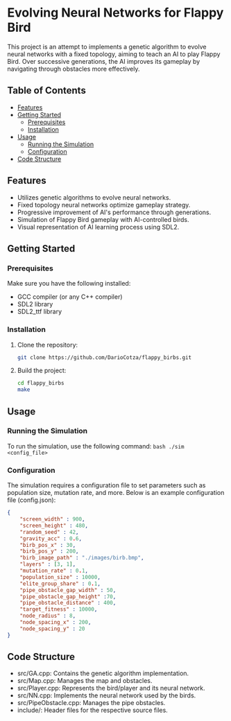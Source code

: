 # Evolving Neural Networks for Flappy Bird

This project is an attempt to implements a genetic algorithm to evolve neural networks with a fixed topology, aiming to teach an AI to play Flappy Bird. Over successive generations, the AI improves its gameplay by navigating through obstacles more effectively.

## Table of Contents

- [Features](#features)
- [Getting Started](#getting-started)
  - [Prerequisites](#prerequisites)
  - [Installation](#installation)
- [Usage](#usage)
  - [Running the Simulation](#running-the-simulation)
  - [Configuration](#configuration)
- [Code Structure](#code-structure)

## Features

- Utilizes genetic algorithms to evolve neural networks.
- Fixed topology neural networks optimize gameplay strategy.
- Progressive improvement of AI's performance through generations.
- Simulation of Flappy Bird gameplay with AI-controlled birds.
- Visual representation of AI learning process using SDL2.

## Getting Started

### Prerequisites

Make sure you have the following installed:

- GCC compiler (or any C++ compiler)
- SDL2 library
- SDL2_ttf library

### Installation

1. Clone the repository:

   ```bash
   git clone https://github.com/DarioCotza/flappy_birbs.git
   ```
2. Build the project:
    ```bash
    cd flappy_birbs
    make
    ```
## Usage
### Running the Simulation
To run the simulation, use the following command:
    ```bash
    ./sim <config_file>
    ```
### Configuration
The simulation requires a configuration file to set parameters such as population size, mutation rate, and more. Below is an example configuration file (config.json):

```json
{
	"screen_width" : 900,
	"screen_height" : 480,
	"random_seed" : 42,
	"gravity_acc" : 0.6,
	"birb_pos_x" : 30,
	"birb_pos_y" : 200,
	"birb_image_path" : "./images/birb.bmp",
	"layers" : [3, 1],
	"mutation_rate" : 0.1,
	"population_size" : 10000,
	"elite_group_share" : 0.1,
	"pipe_obstacle_gap_width" : 50,
	"pipe_obstacle_gap_height" :70,
	"pipe_obstacle_distance" : 400,
	"target_fitness" : 10000,
	"node_radius" : 8,
	"node_spacing_x" : 200,
	"node_spacing_y" : 20
}
```

## Code Structure
- src/GA.cpp: Contains the genetic algorithm implementation.
- src/Map.cpp: Manages the map and obstacles.
- src/Player.cpp: Represents the bird/player and its neural network.
- src/NN.cpp: Implements the neural network used by the birds.
- src/PipeObstacle.cpp: Manages the pipe obstacles.
- include/: Header files for the respective source files.
